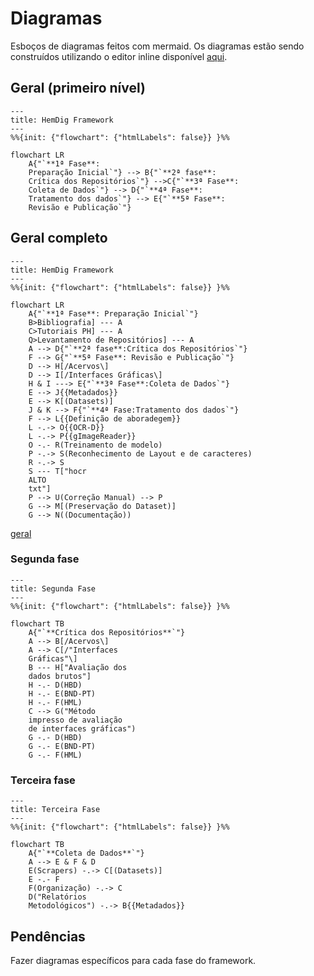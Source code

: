 # Diagramas

Esboços de diagramas feitos com mermaid. Os diagramas estão sendo construídos utilizando o editor inline disponível [aqui](https://mermaid.live/).

## Geral (primeiro nível)

```mermaid
---
title: HemDig Framework
---
%%{init: {"flowchart": {"htmlLabels": false}} }%%

flowchart LR
    A{"`**1ª Fase**:
    Preparação Inicial`"} --> B{"`**2ª fase**:
    Crítica dos Repositórios`"} -->C{"`**3ª Fase**:
    Coleta de Dados`"} --> D{"`**4ª Fase**:
    Tratamento dos dados`"} --> E{"`**5ª Fase**:
    Revisão e Publicação`"}
```

## Geral completo

```mermaid
---
title: HemDig Framework
---
%%{init: {"flowchart": {"htmlLabels": false}} }%%

flowchart LR
    A{"`**1ª Fase**: Preparação Inicial`"}
    B>Bibliografia] --- A
    C>Tutoriais PH] --- A
    Q>Levantamento de Repositórios] --- A
    A --> D{"`**2ª fase**:Crítica dos Repositórios`"}
    F --> G{"`**5ª Fase**: Revisão e Publicação`"}
    D --> H[/Acervos\]
    D --> I[/Interfaces Gráficas\]
    H & I ---> E{"`**3ª Fase**:Coleta de Dados`"}
    E --> J{{Metadados}}
    E --> K[(Datasets)]
    J & K --> F{"`**4ª Fase:Tratamento dos dados`"}
    F --> L{{Definição de aboradegem}}
    L -.-> O{{OCR-D}}
    L -.-> P{{gImageReader}}
    O -.- R(Treinamento de modelo)
    P -.-> S(Reconhecimento de Layout e de caracteres)
    R -.-> S
    S --- T["hocr
    ALTO
    txt"]
    P --> U(Correção Manual) --> P
    G --> M[(Preservação do Dataset)]
    G --> N((Documentação))
```

[geral](https://mermaid.live/view#pako:eNpdVFtv2jAU_iuWJSZAQAnXkgckSkqhhcFS9jJSqW5yAtYSGzlOL4vyY6Y9TJq0p_2D8cfmxFzK8pTj7_vOzec4wS73AJu4Wq06TFIZgInGEFp0jUaChPDCxVeH5WihkFBGpYkSB_sBf3E3REgH5_ZGhsGUPEEQZQc-CSJIU5QWCg5z2JGMprbDkPoGSvJYLht_f6ERiaBcNtFCwJYIsvu5-8HRhFGXkuDRwakWXPWv6FNA-VoQn5IHpBJCAw0N-8tYckEJjdBifAZ96k_hmTCp6mCSIw-QDVseUbn7IyiPzrgDZfSRpRNrqMR8ndhQ7H5L6hLk8ehcfspulGtvtLb9rigbnmmUFQRoEav8XV3fSWnlyvHqYuCCeOaR4zy8ByariwmTIHziQoRuxO67r3ycWGP0AU2yKvroWkdvnqIPeQCSZFVbxHuf7nXu-zZJZgr3Miw9Q-5WRYtI5URGpX2gWxXoLgdHOk7rFGcpyLHDqkfeeTDdm2mSWOCr8dH3q3IiT1wQD9YQHoJPUbWmqPMkmQ_tqvXf8SJJ1pOQrMEGJRMHdJ6hyC4uBVB2uudQTXXAS5qz0B7uiza4nG3ApUfelLzxWKrrUf-uGj9XNRuivc7e67R1n0_LcqWGnbtiPzTT5Vz_yVe1Cg_HeEr2uTjkQoAueEZYTIJSDiw06yY3ZquimvxIXf5-9D2O9s0_9F4TPxaLFnfjLHPNLJVwBYcgQkI9tcBJRnaw3EAI2Q462AOfxIFKy2GpohK1JfdvzMWmFDFUcLz1iASLErVT4eFwS9gXzo8meFSt1kw_EflLkVOwmeBXbLYavZpRN-qtZrduGF2jV8Fv2Gz22rW6cdnpdrrt7qXRaKcV_C33Wa_1er1Go9nr1I1Wp9s1muk_OONtMw)


### Segunda fase
    
```mermaid
---
title: Segunda Fase
---
%%{init: {"flowchart": {"htmlLabels": false}} }%%

flowchart TB
    A{"`**Crítica dos Repositórios**`"}
    A --> B[/Acervos\]
    A --> C[/"Interfaces
    Gráficas"\]
    B --- H["Avaliação dos
    dados brutos"]
    H -.- D(HBD)
    H -.- E(BND-PT)
    H -.- F(HML)
    C --> G("Método
    impresso de avaliação
    de interfaces gráficas")
    G -.- D(HBD)
    G -.- E(BND-PT)
    G -.- F(HML)
```

### Terceira fase

```mermaid
---
title: Terceira Fase
---
%%{init: {"flowchart": {"htmlLabels": false}} }%%

flowchart TB
    A{"`**Coleta de Dados**`"}
    A --> E & F & D
    E(Scrapers) -.-> C[(Datasets)]
    E -.- F
    F(Organização) -.-> C
    D("Relatórios
    Metodológicos") -.-> B{{Metadados}}
```

## Pendências

Fazer diagramas específicos para cada fase do framework.